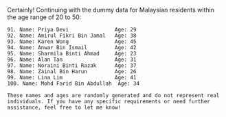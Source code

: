 Certainly! Continuing with the dummy data for Malaysian residents within the age range of 20 to 50:

```plaintext
91. Name: Priya Devi               Age: 29
92. Name: Amirul Fikri Bin Jamal   Age: 38
93. Name: Karen Wong               Age: 45
94. Name: Anwar Bin Ismail         Age: 42
95. Name: Sharmila Binti Ahmad     Age: 23
96. Name: Alan Tan                 Age: 31
97. Name: Noraini Binti Razak      Age: 37
98. Name: Zainal Bin Harun         Age: 26
99. Name: Lina Lim                 Age: 41
100. Name: Mohd Farid Bin Abdullah  Age: 34

These names and ages are randomly generated and do not represent real individuals. If you have any specific requirements or need further assistance, feel free to let me know!
